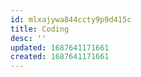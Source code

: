 ```yaml
---
id: mlxajywa844ccty9p9d415c
title: Coding
desc: ''
updated: 1687641171661
created: 1687641171661
---
```

